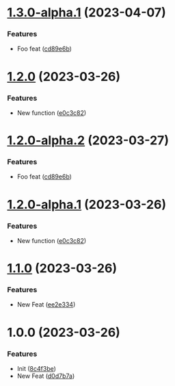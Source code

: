 # [1.3.0-alpha.1](https://github.com/riskers/single-bootstrap-template/compare/v1.2.0...v1.3.0-alpha.1) (2023-04-07)


### Features

* Foo feat ([cd89e6b](https://github.com/riskers/single-bootstrap-template/commit/cd89e6b3c8661a8d1c98dbb878790f2904eb4b37))

# [1.2.0](https://github.com/riskers/single-bootstrap-template/compare/v1.1.0...v1.2.0) (2023-03-26)


### Features

* New function ([e0c3c82](https://github.com/riskers/single-bootstrap-template/commit/e0c3c8211f7d15df41352e17092ac6f3026c97f0))

# [1.2.0-alpha.2](https://github.com/riskers/single-bootstrap-template/compare/v1.2.0-alpha.1...v1.2.0-alpha.2) (2023-03-27)


### Features

* Foo feat ([cd89e6b](https://github.com/riskers/single-bootstrap-template/commit/cd89e6b3c8661a8d1c98dbb878790f2904eb4b37))

# [1.2.0-alpha.1](https://github.com/riskers/single-bootstrap-template/compare/v1.1.0...v1.2.0-alpha.1) (2023-03-26)


### Features

* New function ([e0c3c82](https://github.com/riskers/single-bootstrap-template/commit/e0c3c8211f7d15df41352e17092ac6f3026c97f0))

# [1.1.0](https://github.com/riskers/single-bootstrap-template/compare/v1.0.0...v1.1.0) (2023-03-26)


### Features

* New Feat ([ee2e334](https://github.com/riskers/single-bootstrap-template/commit/ee2e3349163e68b313900911536679d29882b02a))

# 1.0.0 (2023-03-26)


### Features

* Init ([8c4f3be](https://github.com/riskers/single-bootstrap-template/commit/8c4f3bec01a7c51a4eb1a7398769f36807bf6a1e))
* New Feat ([d0d7b7a](https://github.com/riskers/single-bootstrap-template/commit/d0d7b7af20787a4c367ac85e0f61036b66bade96))
